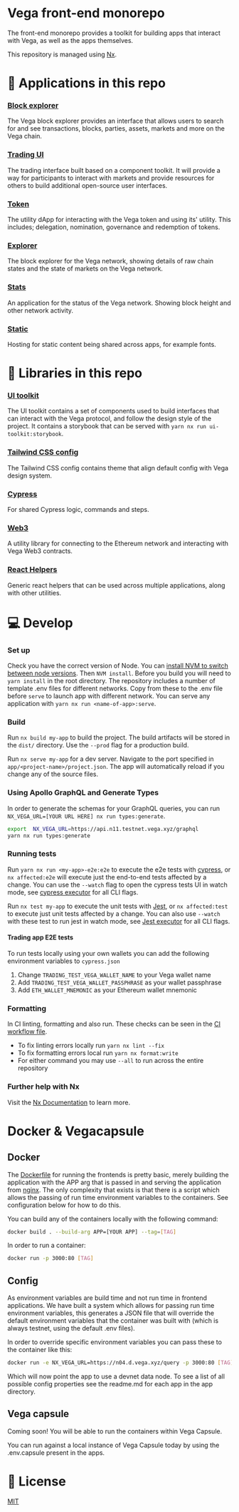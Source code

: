 # Vega front-end monorepo

The front-end monorepo provides a toolkit for building apps that interact with Vega, as well as the apps themselves.

This repository is managed using [Nx](https://nx.dev).

# 🔎 Applications in this repo

### [Block explorer](./apps/explorer)

The Vega block explorer provides an interface that allows users to search for and see transactions, blocks, parties, assets, markets and more on the Vega chain.

### [Trading UI](./apps/trading)

The trading interface built based on a component toolkit. It will provide a way for participants to interact with markets and provide resources for others to build additional open-source user interfaces.

### [Token](./apps/token)

The utility dApp for interacting with the Vega token and using its' utility. This includes; delegation, nomination, governance and redemption of tokens.

### [Explorer](./apps/explorer)

The block explorer for the Vega network, showing details of raw chain states and the state of markets on the Vega network.

### [Stats](./apps/stats)

An application for the status of the Vega network. Showing block height and other network activity.

### [Static](./apps/static)

Hosting for static content being shared across apps, for example fonts.

# 🧱 Libraries in this repo

### [UI toolkit](./libs/ui-toolkit)

The UI toolkit contains a set of components used to build interfaces that can interact with the Vega protocol, and follow the design style of the project.
It contains a storybook that can be served with `yarn nx run ui-toolkit:storybook`.

### [Tailwind CSS config](./libs/tailwindcss-config)

The Tailwind CSS config contains theme that align default config with Vega design system.

### [Cypress](./libs/cypress)

For shared Cypress logic, commands and steps.

### [Web3](./libs/web3)

A utility library for connecting to the Ethereum network and interacting with Vega Web3 contracts.

### [React Helpers](./libs/react-helpers)

Generic react helpers that can be used across multiple applications, along with other utilities.

# 💻 Develop

### Set up

Check you have the correct version of Node. You can [install NVM to switch between node versions](https://github.com/nvm-sh/nvm#installing-and-updating). Then `NVM install`.
Before you build you will need to `yarn install` in the root directory.
The repository includes a number of template .env files for different networks. Copy from these to the .env file before `serve` to launch app with different network. You can serve any application with `yarn nx run <name-of-app>:serve`.

### Build

Run `nx build my-app` to build the project. The build artifacts will be stored in the `dist/` directory. Use the `--prod` flag for a production build.

Run `nx serve my-app` for a dev server. Navigate to the port specified in `app/<project-name>/project.json`. The app will automatically reload if you change any of the source files.

### Using Apollo GraphQL and Generate Types

In order to generate the schemas for your GraphQL queries, you can run `NX_VEGA_URL=[YOUR URL HERE] nx run types:generate`.

```bash
export  NX_VEGA_URL=https://api.n11.testnet.vega.xyz/graphql
yarn nx run types:generate
```

### Running tests

Run `yarn nx run <my-app>-e2e:e2e` to execute the e2e tests with [cypress](https://docs.cypress.io/), or `nx affected:e2e` will execute just the end-to-end tests affected by a change. You can use the `--watch` flag to open the cypress tests UI in watch mode, see [cypress executor](https://nx.dev/packages/cypress/executors/cypress) for all CLI flags.

Run `nx test my-app` to execute the unit tests with [Jest](https://jestjs.io), or `nx affected:test` to execute just unit tests affected by a change. You can also use `--watch` with these test to run jest in watch mode, see [Jest executor](https://nx.dev/packages/jest/executors/jest) for all CLI flags.

#### Trading app E2E tests

To run tests locally using your own wallets you can add the following environment variables to `cypress.json`

1. Change `TRADING_TEST_VEGA_WALLET_NAME` to your Vega wallet name
2. Add `TRADING_TEST_VEGA_WALLET_PASSPHRASE` as your wallet passphrase
3. Add `ETH_WALLET_MNEMONIC` as your Ethereum wallet mnemonic

### Formatting

In CI linting, formatting and also run. These checks can be seen in the [CI workflow file](.github/workflows//test.yml).

- To fix linting errors locally run `yarn nx lint --fix`
- To fix formatting errors local run `yarn nx format:write`
- For either command you may use `--all` to run across the entire repository

### Further help with Nx

Visit the [Nx Documentation](https://nx.dev/getting-started/intro) to learn more.

# Docker & Vegacapsule

## Docker

The [Dockerfile](./Dockerfile) for running the frontends is pretty basic, merely building the application with the APP arg that is passed in and serving the application from [nginx](./nginx/nginx.conf). The only complexity that exists is that there is a script which allows the passing of run time environment variables to the containers. See configuration below for how to do this.

You can build any of the containers locally with the following command:

```bash
docker build . --build-arg APP=[YOUR APP] --tag=[TAG]
```

In order to run a container:

```bash
docker run -p 3000:80 [TAG]
```

## Config

As environment variables are build time and not run time in frontend applications. We have built a system which allows for passing run time environment variables, this generates a JSON file that will override the default environment variables that the container was built with (which is always testnet, using the default .env files).

In order to override specific environment variables you can pass these to the container like this:

```bash
docker run -e NX_VEGA_URL=https://n04.d.vega.xyz/query -p 3000:80 [TAG]
```

Which will now point the app to use a devnet data node. To see a list of all possible config properties see the readme.md for each app in the app directory.

## Vega capsule

Coming soon! You will be able to run the containers within Vega Capsule.

You can run against a local instance of Vega Capsule today by using the .env.capsule present in the apps.

# 📑 License

[MIT](./LICENSE)

